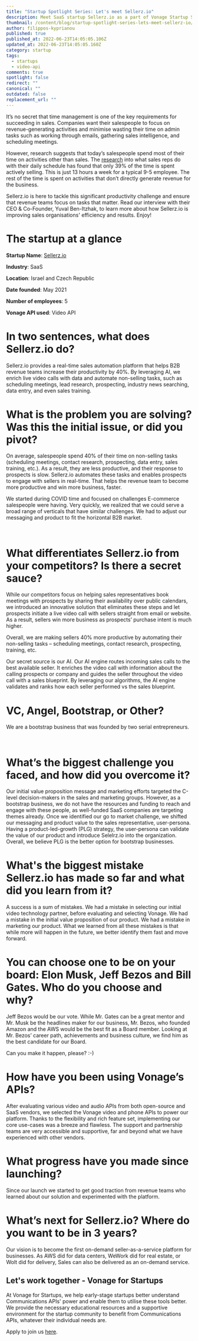 ```yaml
---
title: "Startup Spotlight Series: Let's meet Sellerz.io"
description: Meet SaaS startup Sellerz.io as a part of Vonage Startup Spotlight series.
thumbnail: /content/blog/startup-spotlight-series-lets-meet-sellerz-io/startups_sellerz.png
author: filippos-kyprianou
published: true
published_at: 2022-06-23T14:05:05.106Z
updated_at: 2022-06-23T14:05:05.160Z
category: startup
tags:
  - startups
  - video-api
comments: true
spotlight: false
redirect: ""
canonical: ""
outdated: false
replacement_url: ""
---
```

It’s no secret that time management is one of the key requirements for succeeding in sales. Companies want their salespeople to focus on revenue-generating activities and minimise wasting their time on admin tasks such as working through emails, gathering sales intelligence, and scheduling meetings.

However, research suggests that today’s salespeople spend most of their time on activities other than sales. The [research](https://blog.hubspot.com/sales/salespeople-spend-less-than-half-day-selling-data) into what sales reps do with their daily schedule has found that only 39% of the time is spent actively selling. This is just 13 hours a week for a typical 9-5 employee. The rest of the time is spent on activities that don’t directly generate revenue for the business.

Sellerz.io is here to tackle this significant productivity challenge and ensure that revenue teams focus on tasks that matter. Read our interview with their CEO & Co-Founder, Yuval Ben-Itzhak, to learn more about how Sellerz.io is improving sales organisations' efficiency and results. Enjoy!

# The startup at a glance

**Startup Name**: [Sellerz.io](http://sellerz.io/) 

**Industry**: SaaS

**Location**: Israel and Czech Republic

**Date founded**: May 2021

**Number of employees**: 5

**Vonage API used**: Video API

# In two sentences, what does Sellerz.io do?

Sellerz.io provides a real-time sales automation platform that helps B2B revenue teams increase their productivity by 40%. By leveraging AI, we enrich live video calls with data and automate non-selling tasks, such as scheduling meetings, lead research, prospecting, industry news searching, data entry, and even sales training.

# What is the problem you are solving? Was this the initial issue, or did you pivot?

On average, salespeople spend 40% of their time on non-selling tasks (scheduling meetings, contact research, prospecting, data entry, sales training, etc.). As a result, they are less productive, and their response to prospects is slow. Sellerz.io automates these tasks and enables prospects to engage with sellers in real-time. That helps the revenue team to become more productive and win more business, faster.



We started during COVID time and focused on challenges E-commerce salespeople were having. Very quickly, we realized that we could serve a broad range of verticals that have similar challenges. We had to adjust our messaging and product to fit the horizontal B2B market.

 

# What differentiates Sellerz.io from your competitors? Is there a secret sauce?

While our competitors focus on helping sales representatives book meetings with prospects by sharing their availability over public calendars, we introduced an innovative solution that eliminates these steps and let prospects initiate a live video call with sellers straight from email or website. As a result, sellers win more business as prospects’ purchase intent is much higher.

Overall, we are making sellers 40% more productive by automating their non-selling tasks – scheduling meetings, contact research, prospecting, training, etc.

Our secret source is our AI. Our AI engine routes incoming sales calls to the best available seller. It enriches the video call with information about the calling prospects or company and guides the seller throughout the video call with a sales blueprint. By leveraging our algorithms, the AI engine validates and ranks how each seller performed vs the sales blueprint.

# VC, Angel, Bootstrap, or Other?

We are a bootstrap business that was founded by two serial entrepreneurs.

 

# What’s the biggest challenge you faced, and how did you overcome it?

Our initial value proposition message and marketing efforts targeted the C-level decision-makers in the sales and marketing groups. However, as a bootstrap business, we do not have the resources and funding to reach and engage with these people, as well-funded SaaS companies are targeting themes already. Once we identified our go to market challenge, we shifted our messaging and product value to the sales representative, user-persona. Having a product-led-growth (PLG) strategy, the user-persona can validate the value of our product and introduce Selelrz.io into the organization. Overall, we believe PLG is the better option for bootstrap businesses.

# What's the biggest mistake Sellerz.io has made so far and what did you learn from it?

A success is a sum of mistakes. We had a mistake in selecting our initial video technology partner, before evaluating and selecting Vonage. We had a mistake in the initial value proposition of our product. We had a mistake in marketing our product. What we learned from all these mistakes is that while more will happen in the future, we better identify them fast and move forward.



# You can choose one to be on your board: Elon Musk, Jeff Bezos and Bill Gates. Who do you choose and why? 

Jeff Bezos would be our vote. While Mr. Gates can be a great mentor and Mr. Musk be the headlines maker for our business, Mr. Bezos, who founded Amazon and the AWS would be the best fit as a Board member. Looking at Mr. Bezos’ career path, achievements and business culture, we find him as the best candidate for our Board.

Can you make it happen, please? :-)



# How have you been using Vonage’s APIs?

After evaluating various video and audio APIs from both open-source and SaaS vendors, we selected the Vonage video and phone APIs to power our platform. Thanks to the flexibility and rich feature set, implementing our core use-cases was a breeze and flawless. The support and partnership teams are very accessible and supportive, far and beyond what we have experienced with other vendors.

# What progress have you made since launching? 

Since our launch we started to get good traction from revenue teams who learned about our solution and experimented with the platform.

# What’s next for Sellerz.io? Where do you want to be in 3 years?

Our vision is to become the first on-demand seller-as-a-service platform for businesses. As AWS did for data centers, WeWork did for real estate, or Wolt did for delivery, Sales can also be delivered as an on-demand service.

## Let's work together - Vonage for Startups

At Vonage for Startups, we help early-stage startups better understand Communications APIs' power and enable them to utilise these tools better. We provide the necessary educational resources and a supportive environment for the startup community to benefit from Communications APIs, whatever their individual needs are.

Apply to join us [here](https://vonage.dev/3d093hA).